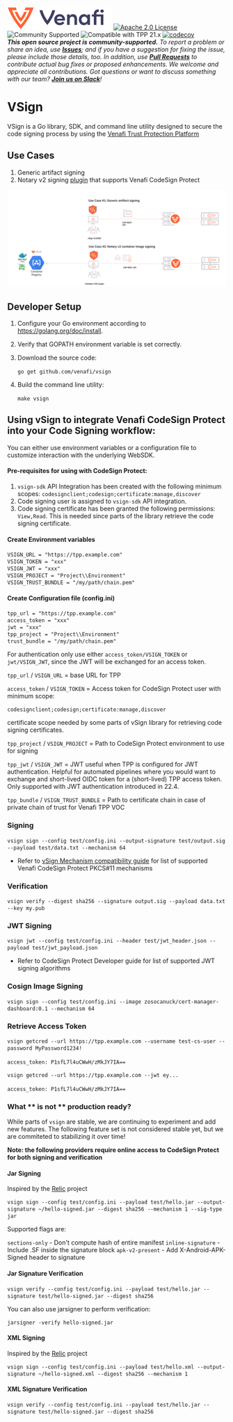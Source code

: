 [![Venafi](https://raw.githubusercontent.com/Venafi/.github/master/images/Venafi_logo.png)](https://www.venafi.com/)
[![Apache 2.0 License](https://img.shields.io/badge/License-Apache%202.0-blue.svg)](https://opensource.org/licenses/Apache-2.0)
![Community Supported](https://img.shields.io/badge/Support%20Level-Community-brightgreen)
![Compatible with TPP 21.x](https://img.shields.io/badge/Compatibility-TPP%2021.x-f9a90c)
[![codecov](https://codecov.io/gh/zosocanuck/vsign/branch/main/graph/badge.svg?token=9CF4DJTZBC)](https://codecov.io/gh/venafi/vsign)  
_**This open source project is community-supported.** To report a problem or share an idea, use
**[Issues](../../issues)**; and if you have a suggestion for fixing the issue, please include those details, too.
In addition, use **[Pull Requests](../../pulls)** to contribute actual bug fixes or proposed enhancements.
We welcome and appreciate all contributions. Got questions or want to discuss something with our team?
**[Join us on Slack](https://join.slack.com/t/venafi-integrations/shared_invite/zt-i8fwc379-kDJlmzU8OiIQOJFSwiA~dg)**!_

# VSign

VSign is a Go library, SDK, and command line utility designed to secure the code signing process by using the
[Venafi Trust Protection Platform](https://www.venafi.com/platform/trust-protection-platform)

## Use Cases
1. Generic artifact signing
2. Notary v2 signing [plugin](https://coolsolutions.venafi.com/ivan.wallis/notation-venafi-csp) that supports Venafi CodeSign Protect 

![](media/usecases.png)

## Developer Setup
1. Configure your Go environment according to https://golang.org/doc/install.
2. Verify that GOPATH environment variable is set correctly.
3. Download the source code:

   `go get github.com/venafi/vsign`
4. Build the command line utility:

   `make vsign`

## Using vSign to integrate Venafi CodeSign Protect into your Code Signing workflow:

You can either use environment variables or a configuration file to customize interaction with the underlying WebSDK.

#### Pre-requisites for using with CodeSign Protect:
1. `vsign-sdk` API Integration has been created with the following minimum scopes: `codesignclient;codesign;certificate:manage,discover`
2. Code signing user is assigned to `vsign-sdk` API integration.
3. Code signing certificate has been granted the following permissions: `View,Read`.  This is needed since parts of the library retrieve the code signing certificate.

#### Create Environment variables

```
VSIGN_URL = "https://tpp.example.com"
VSIGN_TOKEN = "xxx"
VSIGN_JWT = "xxx"
VSIGN_PROJECT = "Project\\Environment"
VSIGN_TRUST_BUNDLE = "/my/path/chain.pem"
```

#### Create Configuration file (config.ini)

```
tpp_url = "https://tpp.example.com" 
access_token = "xxx"
jwt = "xxx"
tpp_project = "Project\\Environment"
trust_bundle = "/my/path/chain.pem"
```

For authentication only use either `access_token/VSIGN_TOKEN` or `jwt/VSIGN_JWT`, since the JWT will be exchanged for an access token.

`tpp_url` / `VSIGN_URL` = base URL for TPP

`access_token` / `VSIGN_TOKEN` = Access token for CodeSign Protect user with minimum scope:

```
codesignclient;codesign;certificate:manage,discover
```

certificate scope needed by some parts of vSign library for retrieving code signing certificates.

`tpp_project` / `VSIGN_PROJECT` = Path to CodeSign Protect environment to use for signing

`tpp_jwt` / `VSIGN_JWT` = JWT useful when TPP is configured for JWT authentication.  Helpful for automated pipelines where you would want to exchange and short-lived OIDC token for a (short-lived) TPP access token.  Only supported with JWT authentication introduced in 22.4.

`tpp_bundle` / `VSIGN_TRUST_BUNDLE` = Path to certificate chain in case of private chain of trust for Venafi TPP VOC

### Signing
   ```
   vsign sign --config test/config.ini --output-signature test/output.sig --payload test/data.txt --mechanism 64
   ```
* Refer to [vSign Mechanism compatibility guide](COMPATIBILITY.md) for list of supported Venafi CodeSign Protect PKCS#11 mechanisms
  
### Verification
   ```
   vsign verify --digest sha256 --signature output.sig --payload data.txt --key my.pub
   ```

### JWT Signing
   ```
   vsign jwt --config test/config.ini --header test/jwt_header.json --payload test/jwt_payload.json
   ```
* Refer to CodeSign Protect Developer guide for list of supported JWT signing algorithms

### Cosign Image Signing
   ```
   vsign sign --config test/config.ini --image zosocanuck/cert-manager-dashboard:0.1 --mechanism 64
   ```

### Retrieve Access Token
   ```
   vsign getcred --url https://tpp.example.com --username test-cs-user --password MyPassword1234!
   
   access_token: P1sfL7l4uCWwH/zMkJY7IA==
   ```

   ```
   vsign getcred --url https://tpp.example.com --jwt ey...
   
   access_token: P1sfL7l4uCWwH/zMkJY7IA==
   ```

### What ** is not ** production ready?

While parts of `vsign` are stable, we are continuing to experiment and add new features.  The following feature set is not considered stable yet, but we are commiteted to stabilizing it over time!

**Note: the following providers require online access to CodeSign Protect for both signing and verification**

#### Jar Signing

Inspired by the [Relic](https://github.com/sassoftware/relic) project

```
vsign sign --config test/config.ini --payload test/hello.jar --output-signature ~/hello-signed.jar --digest sha256 --mechanism 1 --sig-type jar
```

Supported flags are:

`sections-only` - Don't compute hash of entire manifest
`inline-signature` - Include .SF inside the signature block
`apk-v2-present` - Add X-Android-APK-Signed header to signature

#### Jar Signature Verification

```
vsign verify --config test/config.ini --payload test/hello.jar --signature test/hello-signed.jar --digest sha256
```

You can also use jarsigner to perform verification:

```
jarsigner -verify hello-signed.jar
```

#### XML Signing

Inspired by the [Relic](https://github.com/sassoftware/relic) project

```
vsign sign --config test/config.ini --payload test/hello.xml --output-signature ~/hello-signed.xml --digest sha256 --mechanism 1
```

#### XML Signature Verification

```
vsign verify --config test/config.ini --payload test/hello.jar --signature test/hello-signed.jar --digest sha256
```